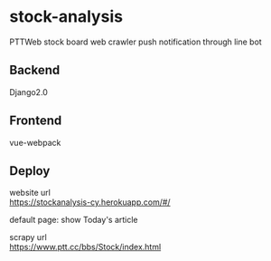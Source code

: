 # stock-analysis
PTTWeb stock board web crawler
push notification through line bot

## Backend 
Django2.0  

## Frontend
vue-webpack  

## Deploy
website url  
https://stockanalysis-cy.herokuapp.com/#/  
  
default page: show Today's article  

scrapy url  
https://www.ptt.cc/bbs/Stock/index.html
